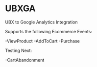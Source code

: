 # UBXGA
UBX to Google Analytics Integration

Supports the following Ecommerce Events:

-ViewProduct
-AddToCart
-Purchase

Testing Next:

-CartAbandonment
